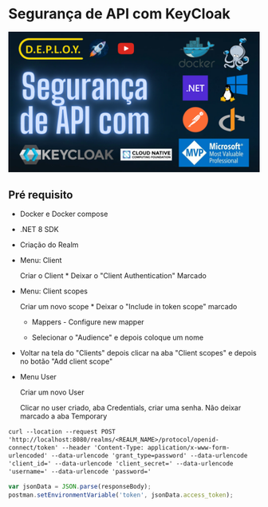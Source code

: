 # Segurança de API com KeyCloak

![banner](./docs/img/banner.png)


## Pré requisito

- Docker e Docker compose
- .NET 8 SDK


- Criação do Realm

- Menu: Client
  
  Criar o Client \* Deixar o "Client Authentication" Marcado

- Menu: Client scopes
  
  Criar um novo scope \* Deixar o "Include in token scope" marcado

  - Mappers - Configure new mapper
    
  - Selecionar o "Audience" e depois coloque um nome

- Voltar na tela do "Clients" depois clicar na aba "Client scopes" e depois no botão "Add client scope"

- Menu User
  
  Criar um novo User
  
  Clicar no user criado, aba Credentials, criar uma senha. Não deixar marcado a aba Temporary

```curl
curl --location --request POST 'http://localhost:8080/realms/<REALM_NAME>/protocol/openid-connect/token' --header 'Content-Type: application/x-www-form-urlencoded' --data-urlencode 'grant_type=password' --data-urlencode 'client_id=' --data-urlencode 'client_secret=' --data-urlencode 'username=' --data-urlencode 'password='
```

```javascript
var jsonData = JSON.parse(responseBody);
postman.setEnvironmentVariable('token', jsonData.access_token);
```
